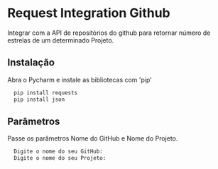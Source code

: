 # Request Integration Github
Integrar com a API de repositórios do github para retornar número de estrelas de um determinado Projeto.




## Instalação

Abra o Pycharm e instale as bibliotecas com 'pip'

```bash
  pip install requests
  pip install json
```

## Parâmetros

Passe os parâmetros Nome do GitHub e Nome do Projeto.

```bash
  Digite o nome do seu GitHub:
  Digite o nome do seu Projeto:
```
